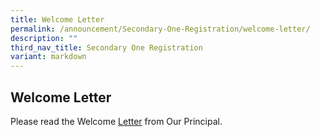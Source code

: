 ```yaml
---
title: Welcome Letter
permalink: /announcement/Secondary-One-Registration/welcome-letter/
description: ""
third_nav_title: Secondary One Registration
variant: markdown
---
```

## Welcome Letter

Please read the Welcome [Letter]() from Our Principal.
